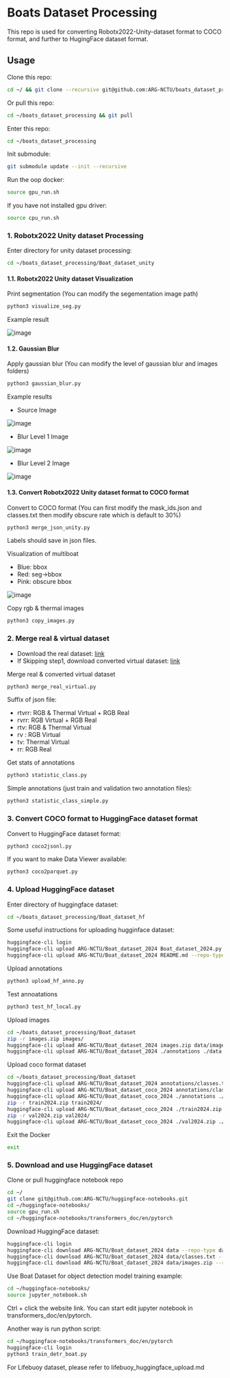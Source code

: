 # Boats Dataset Processing
This repo is used for converting Robotx2022-Unity-dataset format to COCO format, and further to HugingFace dataset format.

## Usage
Clone this repo:
```bash
cd ~/ && git clone --recursive git@github.com:ARG-NCTU/boats_dataset_processing.git
```

Or pull this repo:
```bash
cd ~/boats_dataset_processing && git pull
```

Enter this repo:
```bash
cd ~/boats_dataset_processing
```

Init submodule:
```bash
git submodule update --init --recursive
```

Run the oop docker:
```bash
source gpu_run.sh
```
If you have not installed gpu driver:
```bash
source cpu_run.sh
```

### 1. Robotx2022 Unity dataset Processing
Enter directory for unity dataset processing:
```bash
cd ~/boats_dataset_processing/Boat_dataset_unity
```

#### 1.1. Robotx2022 Unity dataset Visualization
Print segmentation (You can modify the segementation image path)
```bash
python3 visualize_seg.py
```

Example result

![image](example/seg_image.png)

#### 1.2. Gaussian Blur
Apply gaussian blur (You can modify the level of gaussian blur and images folders)
```bash
python3 gaussian_blur.py
```

Example results
- Source Image

![image](example/boats1-6_scene1_2932.png)

- Blur Level 1 Image

![image](example/boats1-6_scene1_2932_blur1.png)

- Blur Level 2 Image

![image](example/boats1-6_scene1_2932_blur2.png)


#### 1.3. Convert Robotx2022 Unity dataset format to COCO format
Convert to COCO format (You can first modify the mask_ids.json and classes.txt then modify obscure rate which is default to 30%)
```bash
python3 merge_json_unity.py
```
Labels should save in json files.

Visualization of multiboat 
- Blue: bbox
- Red: seg->bbox
- Pink: obscure bbox

![image](example/multiboat-bbox.png)

Copy rgb & thermal images
```bash
python3 copy_images.py
```

### 2. Merge real & virtual dataset
- Download the real dataset: [link](http://gofile.me/773h8/7KZ0g4cRG)
- If Skipping step1, download converted virtual dataset: [link](http://gofile.me/773h8/uDx6b4Ufp)

Merge real & converted virtual dataset
```bash
python3 merge_real_virtual.py
```

Suffix of json file:
- rtvrr: RGB & Thermal Virtual + RGB Real
- rvrr: RGB Virtual + RGB Real
- rtv: RGB & Thermal Virtual
- rv : RGB Virtual
- tv: Thermal Virtual
- rr: RGB Real

Get stats of annotations
```bash
python3 statistic_class.py
```

Simple annotations (just train and validation two annotation files):
```bash
python3 statistic_class_simple.py
```

### 3. Convert COCO format to HuggingFace dataset format
Convert to HuggingFace dataset format:
```bash
python3 coco2jsonl.py
```

If you want to make Data Viewer available:
```bash
python3 coco2parquet.py
```

### 4. Upload HuggingFace dataset
Enter directory of huggingface dataset:
```bash
cd ~/boats_dataset_processing/Boat_dataset_hf
```

Some useful instructions for uploading hugginface dataset:
```bash
huggingface-cli login
huggingface-cli upload ARG-NCTU/Boat_dataset_2024 Boat_dataset_2024.py --repo-type=dataset --commit-message="Update script to hub"
huggingface-cli upload ARG-NCTU/Boat_dataset_2024 README.md --repo-type=dataset --commit-message="Update README to hub"
```

Upload annotations
```bash
python3 upload_hf_anno.py
```
Test annoatations
```bash
python3 test_hf_local.py
```

Upload images
```bash
cd ~/boats_dataset_processing/Boat_dataset
zip -r images.zip images/
huggingface-cli upload ARG-NCTU/Boat_dataset_2024 images.zip data/images.zip --repo-type=dataset --commit-message="Upload images to hub"
huggingface-cli upload ARG-NCTU/Boat_dataset_2024 ./annotations ./data --repo-type=dataset -commit-message="Upload training and val labels to hub"
```

Upload coco format dataset
```bash
cd ~/boats_dataset_processing/Boat_dataset
huggingface-cli upload ARG-NCTU/Boat_dataset_2024 annotations/classes.txt data/classes.txt --repo-type=dataset --commit-message="Upload classes list to hub"
huggingface-cli upload ARG-NCTU/Boat_dataset_coco_2024 annotations/classes.txt classes.txt --repo-type=dataset --commit-message="Upload classes list to hub"
huggingface-cli upload ARG-NCTU/Boat_dataset_coco_2024 ./annotations ./annotations --repo-type=dataset -commit-message="Upload training and val labels to hub"
zip -r train2024.zip train2024/
huggingface-cli upload ARG-NCTU/Boat_dataset_coco_2024 ./train2024.zip ./train2024.zip --repo-type=dataset --commit-message="Upload training images to hub"
zip -r val2024.zip val2024/
huggingface-cli upload ARG-NCTU/Boat_dataset_coco_2024 ./val2024.zip ./val2024.zip --repo-type=dataset --commit-message="Upload val images to hub"
```

Exit the Docker
```bash
exit
```

### 5. Download and use HuggingFace dataset

Clone or pull huggingface notebook repo
```bash
cd ~/
git clone git@github.com:ARG-NCTU/huggingface-notebooks.git
cd ~/huggingface-notebooks/
source gpu_run.sh
cd ~/huggingface-notebooks/transformers_doc/en/pytorch
```

Download HuggingFace dataset:
```bash
huggingface-cli login
huggingface-cli download ARG-NCTU/Boat_dataset_2024 data --repo-type dataset --local-dir ~/huggingface-notebooks/transformers_doc/en/pytorch
huggingface-cli download ARG-NCTU/Boat_dataset_2024 data/classes.txt --repo-type dataset --local-dir ~/huggingface-notebooks/transformers_doc/en/pytorch
huggingface-cli download ARG-NCTU/Boat_dataset_2024 data/images.zip --repo-type dataset --local-dir ~/huggingface-notebooks/transformers_doc/en/pytorch
```

Use Boat Dataset for object detection model training example:
```bash
cd ~/huggingface-notebooks/
source jupyter_notebook.sh 
```

Ctrl + click the website link. 
You can start edit jupyter notebook in transformers_doc/en/pytorch.

Another way is run python script:
```bash
cd ~/huggingface-notebooks/transformers_doc/en/pytorch
huggingface-cli login
python3 train_detr_boat.py
```

For Lifebuoy dataset, please refer to lifebuoy_huggingface_upload.md